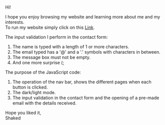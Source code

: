 Hi!

I hope you enjoy browsing my website and learning more about me and my interests. <br>
To run my website simply click on this 
<a href="https://shakedoren1.github.io/CV/" target="_blank">Link</a>.


The input validation I perform in the contact form:
1. The name is typed with a length of 1 or more characters.
2. The email typed has a '@' and a '.' symbols with characters in between.
3. The message box must not be empty.
4. And one more surprise (;

The purpose of the JavaScript code:
1. The operation of the nav bar, shows the different pages when each button is clicked.
2. The dark/light mode.
3. The input validation in the contact form and the opening of a pre-made email with the details received.

Hope you liked it, <br>
Shaked